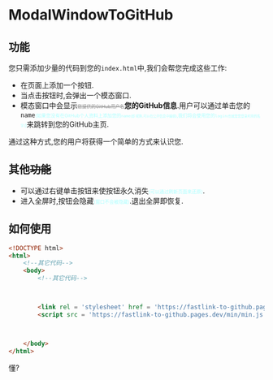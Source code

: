 # ModalWindowToGitHub
## 功能
您只需添加少量的代码到您的`index.html`中,我们会帮您完成这些工作:
- 在页面上添加一个按钮.
- 当点击按钮时,会弹出一个模态窗口.
- 模态窗口中会显示<span style="text-decoration:line-through;font-size:xx-small;color:#888;">您提供的GitHub用户名</span>**您的GitHub信息**.用户可以通过单击您的`name`<span style="font-size:65%;color:#aff;">(如果您没有在GitHub个人资料上添加您的`name`<span style="font-size:70%">(即 昵称,可以在公开信息中编辑)</span>,我们将会使用您的`login`<span style="font-size:70%">(也就是您登录时用的名字)</span>)</span>来跳转到您的GitHub主页.

通过这种方式,您的用户将获得一个简单的方式来认识您.
## 其他~~功能~~
- 可以通过右键单击按钮来使按钮永久消失<span style="font-size:65%;color:#aff;">(可以通过刷新页面来还原)</span>.
- 进入全屏时,按钮会隐藏<span style="font-size:65%;color:#aff;">(窗口不会被隐藏)</span>.退出全屏即恢复.
## 如何使用
```HTML
<!DOCTYPE html>
<html>
    <!--其它代码-->
    <body>
        <!--其它代码-->



        <link rel = 'stylesheet' href = 'https://fastlink-to-github.pages.dev/min/min.css'>
        <script src = 'https://fastlink-to-github.pages.dev/min/min.js'></script>



    </body>
</html>
```
懂?